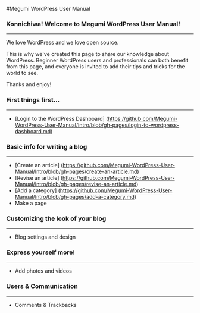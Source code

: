 #Megumi WordPress User Manual

### Konnichiwa! Welcome to Megumi WordPress User Manual!
--------------------------------------------------------
We love WordPress and we love open source.

This is why we've created this page to share our knowledge about WordPress. Beginner WordPress users and professionals can both benefit from this page, and everyone is invited to add their tips and tricks for the world to see.

Thanks and enjoy!

### First things first...
--------------------------

* [Login to the WordPress Dashboard] (https://github.com/Megumi-WordPress-User-Manual/Intro/blob/gh-pages/login-to-wordpress-dashboard.md)

### Basic info for writing a blog
---------------------------------

* [Create an article] (https://github.com/Megumi-WordPress-User-Manual/Intro/blob/gh-pages/create-an-article.md)
* [Revise an article] (https://github.com/Megumi-WordPress-User-Manual/Intro/blob/gh-pages/revise-an-article.md)
* [Add a category] (https://github.com/Megumi-WordPress-User-Manual/Intro/blob/gh-pages/add-a-category.md)
* Make a page

### Customizing the look of your blog
--------------------------------------

* Blog settings and design

### Express yourself more!
--------------------------

* Add photos and videos

### Users & Communication
--------------------------

* Comments & Trackbacks
